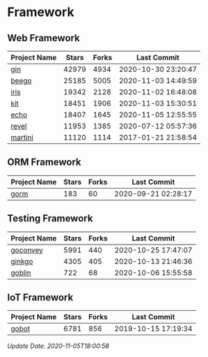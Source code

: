# Framework

## Web Framework
| Project Name | Stars | Forks | Last Commit |
| ------------ | ----- | ----- | ----------- |
| [gin](https://github.com/gin-gonic/gin) | 42979 | 4934 | 2020-10-30 23:20:47 |
| [beego](https://github.com/astaxie/beego) | 25185 | 5005 | 2020-11-03 14:49:59 |
| [iris](https://github.com/kataras/iris) | 19342 | 2128 | 2020-11-02 16:48:08 |
| [kit](https://github.com/go-kit/kit) | 18451 | 1906 | 2020-11-03 15:30:51 |
| [echo](https://github.com/labstack/echo) | 18407 | 1645 | 2020-11-05 12:55:55 |
| [revel](https://github.com/revel/revel) | 11953 | 1385 | 2020-07-12 05:57:36 |
| [martini](https://github.com/go-martini/martini) | 11120 | 1114 | 2017-01-21 21:58:54 |

## ORM Framework
| Project Name | Stars | Forks | Last Commit |
| ------------ | ----- | ----- | ----------- |
| [gorm](https://github.com/jinzhu/gorm) | 183 | 60 | 2020-09-21 02:28:17 |

## Testing Framework
| Project Name | Stars | Forks | Last Commit |
| ------------ | ----- | ----- | ----------- |
| [goconvey](https://github.com/smartystreets/goconvey) | 5991 | 440 | 2020-10-25 17:47:07 |
| [ginkgo](https://github.com/onsi/ginkgo) | 4305 | 405 | 2020-10-13 21:46:36 |
| [goblin](https://github.com/franela/goblin) | 722 | 68 | 2020-10-06 15:55:58 |

## IoT Framework
| Project Name | Stars | Forks | Last Commit |
| ------------ | ----- | ----- | ----------- |
| [gobot](https://github.com/hybridgroup/gobot) | 6781 | 856 | 2019-10-15 17:19:34 |

*Update Date: 2020-11-05T18:00:58*